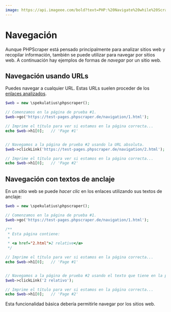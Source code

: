 ```yaml
---
image: https://api.imageee.com/bold?text=PHP:%20Navigate%20while%20Scraping&bg_image=https://images.unsplash.com/photo-1542762933-ab3502717ce7
---
```


# Navegación

Aunque PHPScraper está pensado principalmente para analizar sitios web y recopilar información, también se puede utilizar para navegar por sitios web. A continuación hay ejemplos de formas de *navegar* por un sitio web.


## Navegación usando URLs

Puedes navegar a cualquier URL. Estas URLs suelen proceder de los [enlaces analizados](/es/examples/scrape-links).

```PHP
$web = new \spekulatius\phpscraper();

// Comenzamos en la página de prueba #1.
$web->go('https://test-pages.phpscraper.de/navigation/1.html');

// Imprime el título para ver si estamos en la página correcta...
echo $web->h1[0];   // 'Page #1'


// Navegamos a la página de prueba #2 usando la URL absoluta.
$web->clickLink('https://test-pages.phpscraper.de/navigation/2.html');

// Imprime el título para ver si estamos en la página correcta...
echo $web->h1[0];   // 'Page #2'
```


## Navegación con textos de anclaje

En un sitio web se puede *hacer clic* en los enlaces utilizando sus textos de anclaje:

```PHP
$web = new \spekulatius\phpscraper();

// Comenzamos en la página de prueba #1.
$web->go('https://test-pages.phpscraper.de/navigation/1.html');

/**
 * Esta página contiene:
 *
 * <a href="2.html">2 relative</a>
 */

// Imprime el título para ver si estamos en la página correcta...
echo $web->h1[0];   // 'Page #1'


// Navegamos a la página de prueba #2 usando el texto que tiene en la página.
$web->clickLink('2 relativo');

// Imprime el título para ver si estamos en la página correcta...
echo $web->h1[0];   // 'Page #2'
```

Esta funcionalidad básica debería permitirle navegar por los sitios web.
